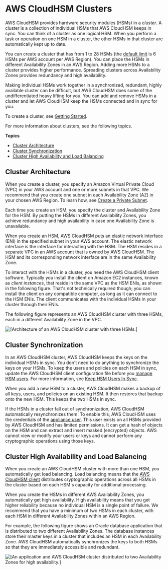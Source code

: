 # AWS CloudHSM Clusters<a name="clusters"></a>

AWS CloudHSM provides hardware security modules \(HSMs\) in a *cluster*\. A cluster is a collection of individual HSMs that AWS CloudHSM keeps in sync\. You can think of a cluster as one logical HSM\. When you perform a task or operation on one HSM in a cluster, the other HSMs in that cluster are automatically kept up to date\.

You can create a cluster that has from 1 to 28 HSMs \(the [default limit](limits.md) is 6 HSMs per AWS account per AWS Region\)\. You can place the HSMs in different Availability Zones in an AWS Region\. Adding more HSMs to a cluster provides higher performance\. Spreading clusters across Availability Zones provides redundancy and high availability\.

Making individual HSMs work together in a synchronized, redundant, highly available cluster can be difficult, but AWS CloudHSM does some of the undifferentiated heavy lifting for you\. You can add and remove HSMs in a cluster and let AWS CloudHSM keep the HSMs connected and in sync for you\.

To create a cluster, see [Getting Started](getting-started.md)\.

For more information about clusters, see the following topics\.

**Topics**
+ [Cluster Architecture](#cluster-architecture)
+ [Cluster Synchronization](#cluster-synchronization)
+ [Cluster High Availability and Load Balancing](#cluster-high-availability-load-balancing)

## Cluster Architecture<a name="cluster-architecture"></a>

When you create a cluster, you specify an Amazon Virtual Private Cloud \(VPC\) in your AWS account and one or more subnets in that VPC\. We recommend that you create one subnet in each Availability Zone \(AZ\) in your chosen AWS Region\. To learn how, see [Create a Private Subnet](create-subnets.md)\.

Each time you create an HSM, you specify the cluster and Availability Zone for the HSM\. By putting the HSMs in different Availability Zones, you achieve redundancy and high availability in case one Availability Zone is unavailable\.

When you create an HSM, AWS CloudHSM puts an elastic network interface \(ENI\) in the specified subnet in your AWS account\. The elastic network interface is the interface for interacting with the HSM\. The HSM resides in a separate VPC in an AWS account that is owned by AWS CloudHSM\. The HSM and its corresponding network interface are in the same Availability Zone\.

To interact with the HSMs in a cluster, you need the AWS CloudHSM client software\. Typically you install the client on Amazon EC2 instances, known as *client instances*, that reside in the same VPC as the HSM ENIs, as shown in the following figure\. That's not technically required though; you can install the client on any compatible computer, as long as it can connect to the HSM ENIs\. The client communicates with the individual HSMs in your cluster through their ENIs\.

The following figure represents an AWS CloudHSM cluster with three HSMs, each in a different Availability Zone in the VPC\.

![\[Architecture of an AWS CloudHSM cluster with three HSMs.\]](http://docs.aws.amazon.com/cloudhsm/latest/userguide/images/cluster-architecture.png)

## Cluster Synchronization<a name="cluster-synchronization"></a>

In an AWS CloudHSM cluster, AWS CloudHSM keeps the keys on the individual HSMs in sync\. You don't need to do anything to synchronize the keys on your HSMs\. To keep the users and policies on each HSM in sync, update the AWS CloudHSM client configuration file before you [manage HSM users](manage-hsm-users.md)\. For more information, see [Keep HSM Users In Sync](troubleshooting-keep-hsm-users-in-sync.md)\.

When you add a new HSM to a cluster, AWS CloudHSM makes a backup of all keys, users, and policies on an existing HSM\. It then restores that backup onto the new HSM\. This keeps the two HSMs in sync\.

If the HSMs in a cluster fall out of synchronization, AWS CloudHSM automatically resynchronizes them\. To enable this, AWS CloudHSM uses the credentials of the [appliance user](hsm-users.md)\. This user exists on all HSMs provided by AWS CloudHSM and has limited permissions\. It can get a hash of objects on the HSM and can extract and insert masked \(encrypted\) objects\. AWS cannot view or modify your users or keys and cannot perform any cryptographic operations using those keys\.

## Cluster High Availability and Load Balancing<a name="cluster-high-availability-load-balancing"></a>

When you create an AWS CloudHSM cluster with more than one HSM, you automatically get load balancing\. Load balancing means that the [AWS CloudHSM client](client-tools-and-libraries.md) distributes cryptographic operations across all HSMs in the cluster based on each HSM's capacity for additional processing\.

When you create the HSMs in different AWS Availability Zones, you automatically get high availability\. High availability means that you get higher reliability because no individual HSM is a single point of failure\. We recommend that you have a minimum of two HSMs in each cluster, with each HSM in different Availability Zones within an AWS Region\.

For example, the following figure shows an Oracle database application that is distributed to two different Availability Zones\. The database instances store their master keys in a cluster that includes an HSM in each Availability Zone\. AWS CloudHSM automatically synchronizes the keys to both HSMs so that they are immediately accessible and redundant\.

![\[An application and AWS CloudHSM cluster distributed to two Availability Zones for high availability.\]](http://docs.aws.amazon.com/cloudhsm/latest/userguide/images/high-availability.png)